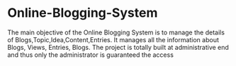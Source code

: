 # Online-Blogging-System
The main objective of the Online Blogging System is to manage the details of Blogs,Topic,Idea,Content,Entries. It manages all the information about Blogs, Views, Entries, Blogs. The project is totally built at administrative end and thus only the administrator is guaranteed the access
